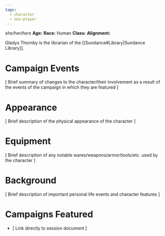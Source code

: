 ```yaml
---
tags:
  - character
  - non-player
---
```

_she/her/hers_
**Age:**
**Race:** Human
**Class:**
**Alignment:**

Gladys Thornby is the librarian of the [[Sundance#Library|Sundance Library]].
# Campaign Events

\[ Brief summary of changes to the character/their involvement as a result of the events of the campaign in which they are featured ]

# Appearance

\[ Brief description of the physical appearance of the character ]

# Equipment

\[ Brief description of any notable wares/weapons/armor/tools/etc. used by the character ]

# Background

\[ Brief description of important personal life events and character features ]

# Campaigns Featured

- \[ Link directly to session document ]